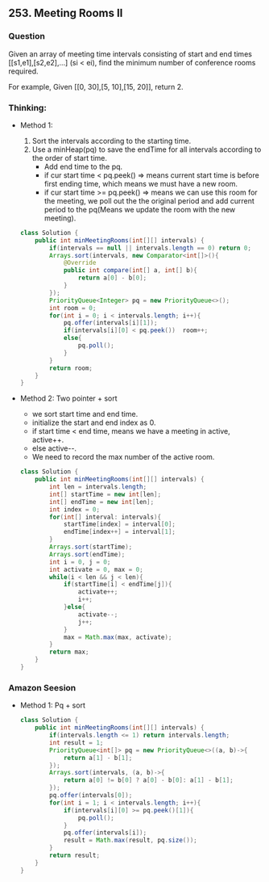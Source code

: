 ## 253. Meeting Rooms II

### Question
Given an array of meeting time intervals consisting of start and end times [[s1,e1],[s2,e2],...] (si < ei), find the minimum number of conference rooms required.

For example,
Given [[0, 30],[5, 10],[15, 20]],
return 2.

### Thinking:
* Method 1:
    1. Sort the intervals according to the starting time.
    2. Use a minHeap(pq) to save the endTime for all intervals according to the order of start time.
        * Add end time to the pq.
        * if cur start time < pq.peek() => means current start time is before first ending time, which means we must have a new room.
        * if cur start time >= pq.peek() => means we can use this room for the meeting, we poll out the the original period and add current period to the pq(Means we update the room with the new meeting).
    ```Java
    class Solution {
        public int minMeetingRooms(int[][] intervals) {
            if(intervals == null || intervals.length == 0) return 0;
            Arrays.sort(intervals, new Comparator<int[]>(){
                @Override
                public int compare(int[] a, int[] b){
                    return a[0] - b[0];
                }
            });
            PriorityQueue<Integer> pq = new PriorityQueue<>();
            int room = 0;
            for(int i = 0; i < intervals.length; i++){
                pq.offer(intervals[i][1]);
                if(intervals[i][0] < pq.peek())  room++;
                else{
                    pq.poll();
                }
            }
            return room;
        }
    }
    ```

* Method 2: Two pointer + sort
    * we sort start time and end time.
    * initialize the start and end index as 0.
    * if start time < end time, means we have a meeting in active, active++.
    * else active--.
    * We need to record the max number of the active room.
    ```Java
    class Solution {
        public int minMeetingRooms(int[][] intervals) {
            int len = intervals.length;
            int[] startTime = new int[len];
            int[] endTime = new int[len];
            int index = 0;
            for(int[] interval: intervals){
                startTime[index] = interval[0];
                endTime[index++] = interval[1];
            }
            Arrays.sort(startTime);
            Arrays.sort(endTime);
            int i = 0, j = 0;
            int activate = 0, max = 0;
            while(i < len && j < len){
                if(startTime[i] < endTime[j]){
                    activate++;
                    i++;
                }else{
                    activate--;
                    j++;
                }
                max = Math.max(max, activate);
            }
            return max;
        }
    }
    ```

### Amazon Seesion
* Method 1: Pq + sort
	```Java
	class Solution {
		public int minMeetingRooms(int[][] intervals) {
			if(intervals.length <= 1) return intervals.length;
			int result = 1;
			PriorityQueue<int[]> pq = new PriorityQueue<>((a, b)->{
				return a[1] - b[1];
			});
			Arrays.sort(intervals, (a, b)->{
				return a[0] != b[0] ? a[0] - b[0]: a[1] - b[1];
			});
			pq.offer(intervals[0]);
			for(int i = 1; i < intervals.length; i++){
				if(intervals[i][0] >= pq.peek()[1]){
					pq.poll();
				}
				pq.offer(intervals[i]);
				result = Math.max(result, pq.size());
			}
			return result;
		}
	}
	```